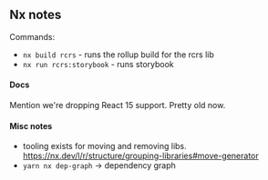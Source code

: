 ## Nx notes 

Commands:

- `nx build rcrs` - runs the rollup build for the rcrs lib
- `nx run rcrs:storybook` - runs storybook


#### Docs

Mention we're dropping React 15 support. Pretty old now. 

 
#### Misc notes

- tooling exists for moving and removing libs. https://nx.dev/l/r/structure/grouping-libraries#move-generator
- `yarn nx dep-graph` -> dependency graph
